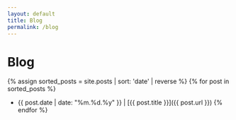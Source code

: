```yaml
---
layout: default
title: Blog
permalink: /blog
---
```


# Blog

{% assign sorted_posts = site.posts | sort: 'date' | reverse %}
{% for post in sorted_posts %}
* {{ post.date | date: "%m.%d.%y" }} &#124; [{{ post.title }}]({{ post.url }})
{% endfor %}